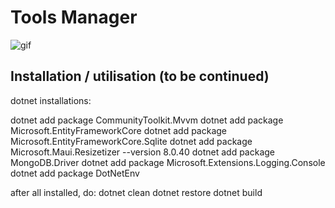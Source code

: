 # Tools Manager

![gif](https://media.giphy.com/media/v1.Y2lkPTc5MGI3NjExcHg1cWRoZjRqbjFqb2RhdHZnMmF0NDVjZjhiaHprZ2d3aWZwZ2l5cCZlcD12MV9pbnRlcm5hbF9naWZfYnlfaWQmY3Q9Zw/TKXrzWjZhgs1JtLVd5/giphy.gif)

## Installation / utilisation (to be continued)

dotnet installations:

dotnet add package CommunityToolkit.Mvvm
dotnet add package Microsoft.EntityFrameworkCore
dotnet add package Microsoft.EntityFrameworkCore.Sqlite
dotnet add package Microsoft.Maui.Resizetizer --version 8.0.40
dotnet add package MongoDB.Driver
dotnet add package Microsoft.Extensions.Logging.Console
dotnet add package DotNetEnv

after all installed, do:
dotnet clean
dotnet restore
dotnet build
